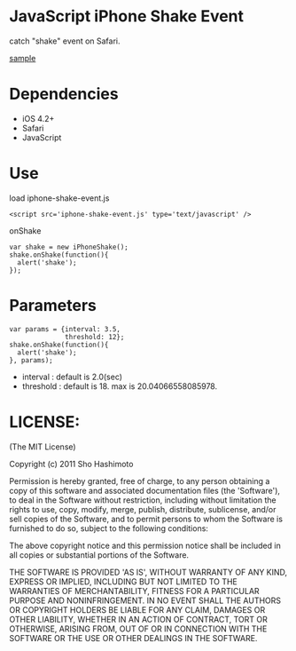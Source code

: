 JavaScript iPhone Shake Event
=============================

catch "shake" event on Safari. 

[sample](http://dev.shokai.org/js/iphone-shake/)


Dependencies
============

* iOS 4.2+
* Safari
* JavaScript


Use
===

load iphone-shake-event.js

    <script src='iphone-shake-event.js' type='text/javascript' />


onShake

    var shake = new iPhoneShake();
    shake.onShake(function(){
      alert('shake');
    });


Parameters
==========

    var params = {interval: 3.5,
                  threshold: 12};
    shake.onShake(function(){
      alert('shake');
    }, params);


* interval : default is 2.0(sec)
* threshold : default is 18. max is 20.04066558085978.


LICENSE:
========

(The MIT License)

Copyright (c) 2011 Sho Hashimoto

Permission is hereby granted, free of charge, to any person obtaining
a copy of this software and associated documentation files (the
'Software'), to deal in the Software without restriction, including
without limitation the rights to use, copy, modify, merge, publish,
distribute, sublicense, and/or sell copies of the Software, and to
permit persons to whom the Software is furnished to do so, subject to
the following conditions:

The above copyright notice and this permission notice shall be
included in all copies or substantial portions of the Software.

THE SOFTWARE IS PROVIDED 'AS IS', WITHOUT WARRANTY OF ANY KIND,
EXPRESS OR IMPLIED, INCLUDING BUT NOT LIMITED TO THE WARRANTIES OF
MERCHANTABILITY, FITNESS FOR A PARTICULAR PURPOSE AND NONINFRINGEMENT.
IN NO EVENT SHALL THE AUTHORS OR COPYRIGHT HOLDERS BE LIABLE FOR ANY
CLAIM, DAMAGES OR OTHER LIABILITY, WHETHER IN AN ACTION OF CONTRACT,
TORT OR OTHERWISE, ARISING FROM, OUT OF OR IN CONNECTION WITH THE
SOFTWARE OR THE USE OR OTHER DEALINGS IN THE SOFTWARE.
